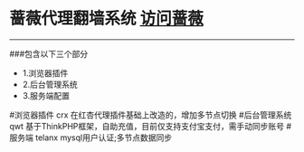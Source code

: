 蔷薇代理翻墙系统  [访问蔷薇](http://122.10.62.102/)
==================================
----------------------------------
###包含以下三个部分
* 1.浏览器插件
* 2.后台管理系统
* 3.服务端配置

#浏览器插件  crx
在红杏代理插件基础上改造的，增加多节点切换
#后台管理系统  qwt
基于ThinkPHP框架，自助充值，目前仅支持支付宝支付，需手动同步账号
#服务端  telanx
mysql用户认证;多节点数据同步

